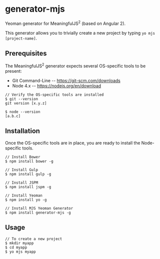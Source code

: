 # generator-mjs
Yeoman generator for MeaningfulJS<sup>2</sup> (based on Angular 2).

This generator allows you to trivially create a new project by typing `yo mjs [project-name]`.

## Prerequisites

The MeaningfulJS<sup>2</sup> generator expects several OS-specific tools to be present:

* Git Command-Line -- https://git-scm.com/downloads
* Node 4.x -- https://nodejs.org/en/download

```
// Verify the OS-specific tools are installed
$ git --version
git version [x.y.z]

$ node --version
[a.b.c]
```


## Installation

Once the OS-specific tools are in place, you are ready to install the Node-specific tools.

```
// Install Bower
$ npm install bower -g

// Install Gulp
$ npm install gulp -g

// Install JSPM
$ npm install jspm -g

// Install Yeoman
$ npm install yo -g

// Install MJS Yeoman Generator
$ npm install generator-mjs -g
```

## Usage
```
// To create a new project
$ mkdir myapp
$ cd myapp
$ yo mjs myapp
```
